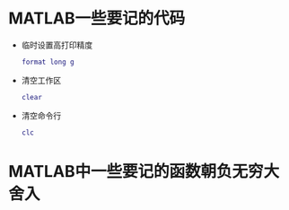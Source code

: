 # MATLAB一些要记的代码

+ 临时设置高打印精度

  ```matlab
  format long g
  ```
+ 清空工作区

  ```matlab
  clear
  ```
+ 清空命令行

  ```matlab
  clc
  ```

# MATLAB中一些要记的函数朝负无穷大舍入


```mermaid

```
